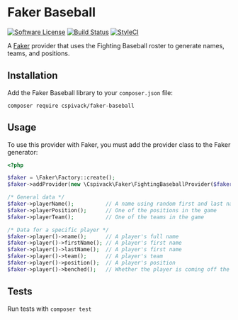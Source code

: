 # Faker Baseball
[![Software License](https://img.shields.io/badge/license-MIT-brightgreen.svg?style=flat-square)](LICENSE.md)
[![Build Status](https://img.shields.io/travis/cspivack/faker-baseball/main.svg?style=flat-square)](https://travis-ci.org/cspivack/faker-baseball)
[![StyleCI](https://styleci.io/repos/432312645/shield)](https://styleci.io/repos/432312645)

A [Faker](https://github.com/fakerphp/faker) provider that uses the Fighting Baseball roster to generate names, teams, and positions.

## Installation

Add the Faker Baseball library to your `composer.json` file:

```
composer require cspivack/faker-baseball
```

## Usage

To use this provider with Faker, you must add the provider class to the Faker generator:

```php
<?php

$faker = \Faker\Factory::create();
$faker->addProvider(new \Cspivack\Faker\FightingBaseballProvider($faker));

/* General data */
$faker->playerName();          // A name using random first and last names
$faker->playerPosition();      // One of the positions in the game
$faker->playerTeam();          // One of the teams in the game

/* Data for a specific player */
$faker->player()->name();      // A player's full name
$faker->player()->firstName(); // A player's first name
$faker->player()->lastName();  // A player's first name
$faker->player()->team();      // A player's team
$faker->player()->position();  // A player's position
$faker->player()->benched();   // Whether the player is coming off the bench or not (boolean)
```

## Tests

Run tests with `composer test`